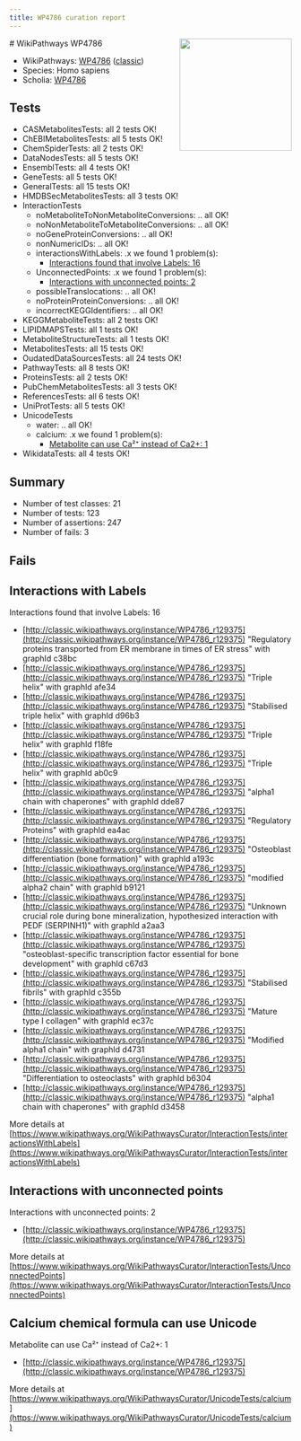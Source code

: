 ```yaml
---
title: WP4786 curation report
---
```


<img style="float: right; width: 200px" src="https://upload.wikimedia.org/wikipedia/commons/thumb/8/83/Wplogo_with_text_500.png/640px-Wplogo_with_text_500.png" />
# WikiPathways WP4786

* WikiPathways: [WP4786](https://wikipathways.org/pathways/WP4786) ([classic](https://classic.wikipathways.org/instance/WP4786))
* Species: Homo sapiens
* Scholia: [WP4786](https://scholia.toolforge.org/wikipathways/WP4786)
## Tests
* CASMetabolitesTests: all 2 tests OK!
* ChEBIMetabolitesTests: all 5 tests OK!
* ChemSpiderTests: all 2 tests OK!
* DataNodesTests: all 5 tests OK!
* EnsemblTests: all 4 tests OK!
* GeneTests: all 5 tests OK!
* GeneralTests: all 15 tests OK!
* HMDBSecMetabolitesTests: all 3 tests OK!
* InteractionTests
    * noMetaboliteToNonMetaboliteConversions: .. all OK!
    * noNonMetaboliteToMetaboliteConversions: .. all OK!
    * noGeneProteinConversions: .. all OK!
    * nonNumericIDs: .. all OK!
    * interactionsWithLabels: .x we found 1 problem(s):
        * [Interactions found that involve Labels: 16](#fe97a8be)
    * UnconnectedPoints: .x we found 1 problem(s):
        * [Interactions with unconnected points: 2](#35a61ada)
    * possibleTranslocations: .. all OK!
    * noProteinProteinConversions: .. all OK!
    * incorrectKEGGIdentifiers: .. all OK!
* KEGGMetaboliteTests: all 2 tests OK!
* LIPIDMAPSTests: all 1 tests OK!
* MetaboliteStructureTests: all 1 tests OK!
* MetabolitesTests: all 15 tests OK!
* OudatedDataSourcesTests: all 24 tests OK!
* PathwayTests: all 8 tests OK!
* ProteinsTests: all 2 tests OK!
* PubChemMetabolitesTests: all 3 tests OK!
* ReferencesTests: all 6 tests OK!
* UniProtTests: all 5 tests OK!
* UnicodeTests
    * water: .. all OK!
    * calcium: .x we found 1 problem(s):
        * [Metabolite can use Ca²⁺ instead of Ca2+: 1](#11d84c22)
* WikidataTests: all 4 tests OK!


## Summary

* Number of test classes: 21
* Number of tests: 123
* Number of assertions: 247
* Number of fails: 3

## Fails

<a name="fe97a8be" />

## Interactions with Labels

Interactions found that involve Labels: 16

* [http://classic.wikipathways.org/instance/WP4786_r129375](http://classic.wikipathways.org/instance/WP4786_r129375) "Regulatory proteins
transported from ER membrane
in times of ER stress" with graphId c38bc
* [http://classic.wikipathways.org/instance/WP4786_r129375](http://classic.wikipathways.org/instance/WP4786_r129375) "Triple helix" with graphId afe34
* [http://classic.wikipathways.org/instance/WP4786_r129375](http://classic.wikipathways.org/instance/WP4786_r129375) "Stabilised
triple helix" with graphId d96b3
* [http://classic.wikipathways.org/instance/WP4786_r129375](http://classic.wikipathways.org/instance/WP4786_r129375) "Triple helix" with graphId f18fe
* [http://classic.wikipathways.org/instance/WP4786_r129375](http://classic.wikipathways.org/instance/WP4786_r129375) "Triple helix" with graphId ab0c9
* [http://classic.wikipathways.org/instance/WP4786_r129375](http://classic.wikipathways.org/instance/WP4786_r129375) "alpha1 chain with
chaperones" with graphId dde87
* [http://classic.wikipathways.org/instance/WP4786_r129375](http://classic.wikipathways.org/instance/WP4786_r129375) "Regulatory
Proteins" with graphId ea4ac
* [http://classic.wikipathways.org/instance/WP4786_r129375](http://classic.wikipathways.org/instance/WP4786_r129375) "Osteoblast differentiation
(bone formation)" with graphId a193c
* [http://classic.wikipathways.org/instance/WP4786_r129375](http://classic.wikipathways.org/instance/WP4786_r129375) "modified alpha2 chain" with graphId b9121
* [http://classic.wikipathways.org/instance/WP4786_r129375](http://classic.wikipathways.org/instance/WP4786_r129375) "Unknown crucial role during 
bone mineralization,
hypothesized interaction
with PEDF (SERPINH1)" with graphId a2aa3
* [http://classic.wikipathways.org/instance/WP4786_r129375](http://classic.wikipathways.org/instance/WP4786_r129375) "osteoblast-specific transcription
factor essential for bone development" with graphId c67d3
* [http://classic.wikipathways.org/instance/WP4786_r129375](http://classic.wikipathways.org/instance/WP4786_r129375) "Stabilised fibrils" with graphId c355b
* [http://classic.wikipathways.org/instance/WP4786_r129375](http://classic.wikipathways.org/instance/WP4786_r129375) "Mature type I 
collagen" with graphId ec37c
* [http://classic.wikipathways.org/instance/WP4786_r129375](http://classic.wikipathways.org/instance/WP4786_r129375) "Modified alpha1 chain" with graphId d4731
* [http://classic.wikipathways.org/instance/WP4786_r129375](http://classic.wikipathways.org/instance/WP4786_r129375) "Differentiation 
to osteoclasts" with graphId b6304
* [http://classic.wikipathways.org/instance/WP4786_r129375](http://classic.wikipathways.org/instance/WP4786_r129375) "alpha1 chain with
chaperones" with graphId d3458


More details at [https://www.wikipathways.org/WikiPathwaysCurator/InteractionTests/interactionsWithLabels](https://www.wikipathways.org/WikiPathwaysCurator/InteractionTests/interactionsWithLabels)

<a name="35a61ada" />

## Interactions with unconnected points

Interactions with unconnected points: 2

* [http://classic.wikipathways.org/instance/WP4786_r129375](http://classic.wikipathways.org/instance/WP4786_r129375)


More details at [https://www.wikipathways.org/WikiPathwaysCurator/InteractionTests/UnconnectedPoints](https://www.wikipathways.org/WikiPathwaysCurator/InteractionTests/UnconnectedPoints)

<a name="11d84c22" />

## Calcium chemical formula can use Unicode

Metabolite can use Ca²⁺ instead of Ca2+: 1

* [http://classic.wikipathways.org/instance/WP4786_r129375](http://classic.wikipathways.org/instance/WP4786_r129375)


More details at [https://www.wikipathways.org/WikiPathwaysCurator/UnicodeTests/calcium](https://www.wikipathways.org/WikiPathwaysCurator/UnicodeTests/calcium)

